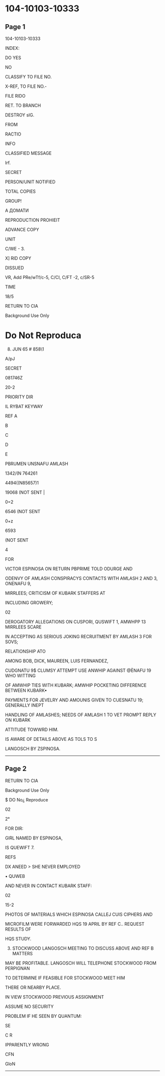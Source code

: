 # 104-10103-10333

## Page 1

104-10103-10333

INDEX:

DO YES

NO

CLASSIFY TO FILE NO.

X-REF, TO FILE NO.-

FILE RIDO

RET. TO BRANCH

DESTROY sIG.

FROM

RACTIO

INFO

CLASSIFIED MESSAGE

Irf.

SECRET

PERSON/UNIT NOTIFIED

TOTAL COPIES

GROUP!

А ДОМАТИ

REPRODUCTION PROHIEIT

ADVANCE COPY

UNIT

C/WE - 3.

X] RID COPY

DISSUED

VR, Add PRe/wTf/c-5, C/CI, C/FT -2, c/SR-5

TIME

18/5

RETURN TO CIA

Background Use Only

# Do Not Reproduca

8. JUN 65 # 858\1

A/pJ

SECRET

081746Z

20-2

PRIORITY DIR

IL RYBAT KEYWAY

REF A

B

C

D

E

PBRUMEN UNSNAFU AMLASH

1342/(N 764261

4494((N85657)1

19068 (NOT SENT |

0=2

6546 (NOT SENT

0+z

6593

(NOT SENT

4

FOR

VICTOR ESPINOSA ON RETURN PBPRIME TOLD ODURGE AND

ODENVY OF AMLASH CONSPIRACYS CONTACTS WITH AMLASH 2 AND 3, ONENAFU 9,

MIRRLEES; CRITICISM OF KUBARK STAFFERS AT

INCLUDING GROWERY;

02

DEROGATORY ALLEGATIONS ON CUSPORI, QUSWIFT 1, AMWHPP 13 MIRRLEES SCARE

IN ACCEPTING AS SERIOUS JOKING RECRUITMENT BY AMLASH 3 FOR SOVS;

RELATIONSHIP ATO

AMONG BOB, DICK, MAUREEN, LUIS FERNANDEZ,

CUDGNATU 9$ CLUMSY ATTEMPT USE ANWHIP AGAINST @ÈNAFU 19 WHO WITTING

OF AMWHIP TIES WITH KUBARK; AMWHIP POCKETING DIFFERENCE BETWEEN KUBARK•

PAYMENTS FOR JEVELRY AND AMOUNIS GIVEN TO CUESNATU 19; GENERALLY INEPT

HANDLING OF AMLASHES; NEEDS OF AMLASH 1 TO VET PROMPT REPLY ON KUBARK

ATTITUDE TOWWRD HIM.

IS AWARE OF DETAILS ABOVE AS TOLS TO S

LANGOSCH BY ZSPINOSA.

---

## Page 2

RETURN TO CIA

Background Use Only

$ DO No¿ Reproduce

02

2°

FOR DIR:

GIRL NAMED BY ESPINOSA,

IS QUEWIFT 7.

REFS

DX ANEED > SHE NEVER EMPLOYED

• QUWEB

AND NEVER IN CONTACT KUBARK STAFF:

02

15-2

PHOTOS OF MATERIALS WHICH ESPINOSA CALLEJ CUIS CIPHERS AND

MICROFILM WERE FORWARDED HQS 19 APRIL BY REF C.. REQUEST RESULTS OF

HQS STUDY.

3. STOCKWOOD LANGOSCH MEETING TO DISCUSS ABOVE AND REF B MATTERS

MAY BE PROFITABLE. LANGOSCH WILL TELEPHONE STOCKWOOD FROM PERPIGNAN

TO DETERMINE IF FEASIBLE FOR STOCKWOOD MEET HIM

THERE OR NEARBY PLACE.

IN VIEW STOCKWOOD PREVIOUS ASSIGNMENT

ASSUME NO SECURITY

PROBLEM IF HE SEEN BY QUANTUM:

SE

C R

IPPARENTLY WRONG

CFN

GloN

---

